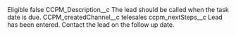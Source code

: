 <?xml version="1.0" encoding="UTF-8"?>
<CustomMetadata xmlns="http://soap.sforce.com/2006/04/metadata" xmlns:xsi="http://www.w3.org/2001/XMLSchema-instance" xmlns:xsd="http://www.w3.org/2001/XMLSchema">
    <label>Eligible</label>
    <protected>false</protected>
    <values>
        <field>CCPM_Description__c</field>
        <value xsi:type="xsd:string">The lead should be called when the task date is due.</value>
    </values>
    <values>
        <field>CCPM_createdChannel__c</field>
        <value xsi:type="xsd:string">telesales</value>
    </values>
    <values>
        <field>ccpm_nextSteps__c</field>
        <value xsi:type="xsd:string">Lead has been entered.
Contact the lead on the follow up date.</value>
    </values>
</CustomMetadata>
